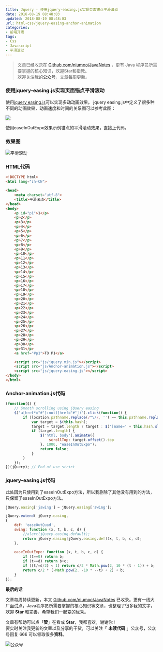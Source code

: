 ```yaml
---
title: Jquery - 使用jquery-easing.js实现页面锚点平滑滚动
date: 2018-08-19 08:48:03
updated: 2018-08-19 08:48:03
url: html-css/jquery-easing-anchor-animation
categories:
- 前端开发
tags:
- Css
- Javascript
- 平滑滚动
---
```


> 文章已经收录在 [Github.com/niumoo/JavaNotes](https://github.com/niumoo/JavaNotes) ，更有 Java 程序员所需要掌握的核心知识，欢迎Star和指教。  
> 欢迎关注我的[公众号](https://github.com/niumoo/JavaNotes#%E5%85%AC%E4%BC%97%E5%8F%B7)，文章每周更新。


### 使用jquery-easing.js实现页面锚点平滑滚动

使用[jquery easing.js](http://gsgd.co.uk/sandbox/jquery/easing/jquery.easing.1.3.js "jquery easing.js")可以实现多动动画效果。
jquery easing.js中定义了很多种不同的动画效果，动画速度和时间的关系图可以参考此图：

![](https://cdn.jsdelivr.net/gh/niumoo/cdn-assets/2019/f81d0b4842589fcbd4d085cdd7cd64b1.jpg)
<!-- more -->


使用easeInOutExpo效果示例锚点的平滑滚动效果，直接上代码。

### 效果图

![平滑滚动](https://cdn.jsdelivr.net/gh/niumoo/cdn-assets/2019/4176b134e77e84d73d0fceb55b96b521.gif)
<!-- more -->
### HTML代码
```html
<!DOCTYPE html>
<html lang="zh-CN">

<head>
    <meta charset="utf-8">
    <title>平滑滚动</title>
</head>
<body>
	<p id="p1">1</p>
	<p>2</p>
	<p>3</p>
	<p>4</p>
	<p>5</p>
	<p>6</p>
	<p>7</p>
	<p>8</p>
	<p>9</p>
	<p>10</p>
	<p>11</p>
	<p>12</p>
	<p>13</p>
	<p>14</p>
	<p>15</p>
	<p>16</p>
	<p>17</p>
	<p>18</p>
	<p>19</p>
	<p>20</p>
	<p>21</p>
	<p>22</p>
	<p>23</p>
	<p>24</p>
	<p>25</p>
	<p>26</p>
	<p>27</p>
	<p>28</p>
	<p>29</p>
	<p>30</p>
	<p>31</p>
	<a href="#p1">TO P1</a>

    <script src="js/jquery.min.js"></script>
	<script src="js/Anchor-animation.js"></script>
	<script src="js/jquery-easing.js"></script>
</body>
</html>

```


### Anchor-animation.js代码
```javascript
(function($) {
    // Smooth scrolling using jQuery easing
    $('a[href*="#"]:not([href="#"])').click(function() {
        if (location.pathname.replace(/^\//, '') == this.pathname.replace(/^\//, '') && location.hostname == this.hostname) {
            var target = $(this.hash);
            target = target.length ? target : $('[name=' + this.hash.slice(1) + ']');
            if (target.length) {
                $('html, body').animate({
                    scrollTop: target.offset().top
                }, 1000, "easeInOutExpo");
                return false;
            }
        }
    });
})(jQuery); // End of use strict
```

### jquery-easing.js代码
此处因为只使用到了easeInOutExpo方法，所以我删除了其他没有用到的方法，只保留了easeInOutExpo方法。

```javascript
jQuery.easing['jswing'] = jQuery.easing['swing'];

jQuery.extend( jQuery.easing,
{
	def: 'easeOutQuad',
	swing: function (x, t, b, c, d) {
		//alert(jQuery.easing.default);
		return jQuery.easing[jQuery.easing.def](x, t, b, c, d);
	},
	
	easeInOutExpo: function (x, t, b, c, d) {
		if (t==0) return b;
		if (t==d) return b+c;
		if ((t/=d/2) < 1) return c/2 * Math.pow(2, 10 * (t - 1)) + b;
		return c/2 * (-Math.pow(2, -10 * --t) + 2) + b;
	}
});


```

**最后的话**

文章每周持续更新，本文 [Github.com/niumoo/JavaNotes](https://github.com/niumoo/JavaNotes) 已收录。更有一线大厂面试点，Java程序员所需要掌握的核心知识等文章，也整理了很多我的文字，欢迎 **Star** 和完善，希望我们一起变的优秀。

文章有帮助可以点「**赞**」在看或 **Star**，我都喜欢，谢谢你！  
要实时关注我更新的文章以及分享的干货，可以关注「 **未读代码** 」公众号，公众号回复 666 可以领取很多**资料**。

![公众号](https://cdn.jsdelivr.net/gh/niumoo/cdn-assets@439f6a5f6bd130e2aec56f3527656d6edb487b91/webinfo/weixin-public.jpg)